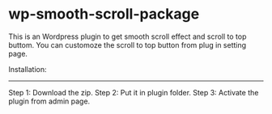 # wp-smooth-scroll-package

This is an Wordpress plugin to get smooth scroll effect and scroll to top buttom.
You can customoze the scroll to top button from plug in setting page.


Installation:
____________
Step 1: Download the zip.
Step 2: Put it in plugin folder.
Step 3: Activate the plugin from admin page.
